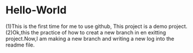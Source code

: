 # Hello-World
(1)This is the first time for me to use github, This project is a demo project.
(2)Ok,this the practice of how to creat a new branch in en exitting project.Now,I am making a new branch and writing a new log into the readme file.
